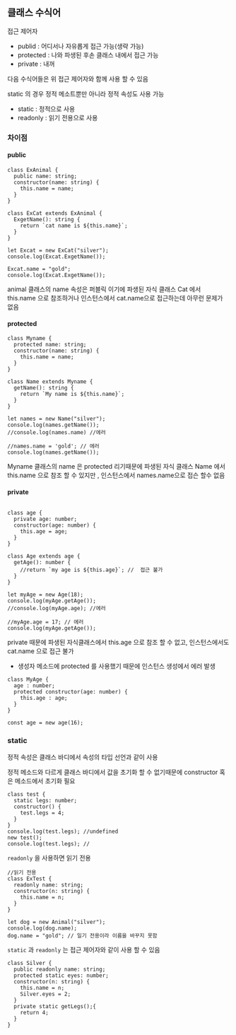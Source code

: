 ## 클래스 수식어



접근 제어자

- publid : 어디서나 자유롭게 접근 가능(생략 가능)
- protected : 나와 파생된 후손 클래스 내에서 접근 가능
- private :  내꺼 



다음 수식어들은 위 접근 제어자와 함께 사용 할 수 있음

static 의 경우 정적 메소트뿐만 아니라 정적 속성도 사용 가능

- static : 정적으로 사용
- readonly : 읽기 전용으로 사용



### 차이점

#### public

```
class ExAnimal {
  public name: string;
  constructor(name: string) {
    this.name = name;
  }
}

class ExCat extends ExAnimal {
  ExgetName(): string {
    return `cat name is ${this.name}`;
  }
}

let Excat = new ExCat("silver");
console.log(Excat.ExgetName());

Excat.name = "gold";
console.log(Excat.ExgetName());

```

animal 클래스의 name 속성은 퍼블릭 이기에 파생된 자식 클래스 Cat 에서 this.name 으로 참조하거나 인스턴스에서 cat.name으로 접근하는데 아무런 문제가 없음



#### protected

```
class Myname {
  protected name: string;
  constructor(name: string) {
    this.name = name;
  }
}

class Name extends Myname {
  getName(): string {
    return `My name is ${this.name}`;
  }
}

let names = new Name("silver");
console.log(names.getName());
//console.log(names.name) //에러

//names.name = 'gold'; // 에러
console.log(names.getName());

```

Myname 클래스의 name 은 protected 리기때문에 파생된 자식 클래스 Name 에서 this.name 으로 참조 할 수 있지만 , 인스턴스에서 names.name으로 접슨 할수 없음



#### private

```

class age {
  private age: number;
  constructor(age: number) {
    this.age = age;
  }
}

class Age extends age {
  getAge(): number {
    //return `my age is ${this.age}`; //  접근 불가
  }
}

let myAge = new Age(18);
console.log(myAge.getAge());
//console.log(myAge.age); //에러

//myAge.age = 17; // 에러
console.log(myAge.getAge());

```

private 때문에 파생된 자식클래스에서 this.age 으로 참조 할 수 없고, 인스턴스에서도 cat.name 으로 접근 불가





- 생성자 메소드에 protected 를 사용했기 때문에 인스턴스 생성에서 에러 발생

```
class MyAge {
  age : number;
  protected constructor(age: number) {
    this.age : age;
  }
}

const age = new age(16);
```





### static

 정적 속성은 클래스 바디에서 속성의 타입 선언과 같이 사용

정적 메소드와 다르게 클래스 바디에서 값을 초기화 할 수 없기때문에 constructor 혹은 메소드에서 초기화 필요

```
class test {
  static legs: number;
  constructor() {
    test.legs = 4;
  }
}
console.log(test.legs); //undefined
new test();
console.log(test.legs); //
```



`readonly`  을 사용하면 읽기 전용

```
//읽기 전용
class ExTest {
  readonly name: string;
  constructor(n: string) {
    this.name = n;
  }
}

let dog = new Animal("silver");
console.log(dog.name);
dog.name = "gold"; // 일기 전용이라 이름을 바꾸지 못함
```



`static` 과 `readonly` 는 접근 제어자와 같이 사용 할 수 있음

```
class Silver {
  public readonly name: string;
  protected static eyes: number;
  constructor(n: string) {
    this.name = n;
    Silver.eyes = 2;
  }
  private static getLegs();{
    return 4;
  }
}
```

